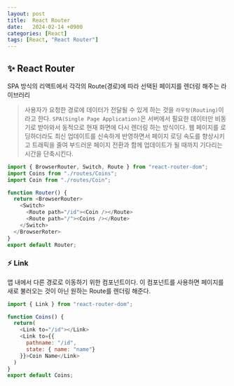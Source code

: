 ```yaml
---
layout: post
title:  React Router
date:   2024-02-14 +0900
categories: [React]
tags: [React, "React Router"]
---
```



## ✨ React Router

SPA 방식의 리액트에서 각각의 Route(경로)에 따라 선택된 페이지를 렌더링 해주는 라이브러리

> 사용자가 요청한 경로에 데이터가 전달될 수 있게 하는 것을 `라우팅(Routing)`이라고 한다.
> `SPA(Single Page Application)`은 서버에서 필요한 데이터만 비동기로 받아와서 동적으로 현재 화면에 다시 렌더링 하는 방식이다. 웹 페이지를 로딩하더라도 최신 업데이트를 신속하게 반영하면서 페이지 로딩 속도를 향상시키고 트래픽을 줄여 부드러운 페이지 전환과 함께 업데이트가 될 때까지 기다리는 시간을 단축시킨다.

```javascript
import { BrowserRouter, Switch, Route } from "react-router-dom";
import Coins from "./routes/Coins";
import Coin from "./routes/Coin";

function Router() {
  return <BrowserRouter>
    <Switch>
      <Route path="/id"><Coin /></Route>
      <Route path="/"><Coins /></Route>
    </Switch>
  </BrowserRoter>
}
export default Router;
```

### ⚡ Link

앱 내에서 다른 경로로 이동하기 위한 컴포넌트이다. 이 컴포넌트를 사용하면 페이지를 새로 불러오는 것이 아닌 원하는 Route를 렌더링 해준다.

```javascript
import { Link } from "react-router-dom";

function Coins() { 
  return(
    <Link to="/id"></Link>
    <Link to={{
      pathname: "/id",
      state: { name: "name"}
    }}>Coin Name</Link>
  )
}
export default Coins;
```